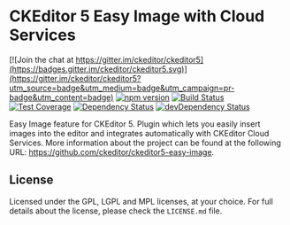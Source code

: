 CKEditor 5 Easy Image with Cloud Services
=========================================

[![Join the chat at https://gitter.im/ckeditor/ckeditor5](https://badges.gitter.im/ckeditor/ckeditor5.svg)](https://gitter.im/ckeditor/ckeditor5?utm_source=badge&utm_medium=badge&utm_campaign=pr-badge&utm_content=badge)
[![npm version](https://badge.fury.io/js/%40ckeditor%2Fckeditor5-easy-image.svg)](https://www.npmjs.com/package/@ckeditor/ckeditor5-easy-image)
[![Build Status](https://travis-ci.org/ckeditor/ckeditor5-easy-image.svg?branch=master)](https://travis-ci.org/ckeditor/ckeditor5-easy-image)
[![Test Coverage](https://codeclimate.com/github/ckeditor/ckeditor5-easy-image/badges/coverage.svg)](https://codeclimate.com/github/ckeditor/ckeditor5-easy-image/coverage)
[![Dependency Status](https://david-dm.org/ckeditor/ckeditor5-easy-image/status.svg)](https://david-dm.org/ckeditor/ckeditor5-easy-image)
[![devDependency Status](https://david-dm.org/ckeditor/ckeditor5-easy-image/dev-status.svg)](https://david-dm.org/ckeditor/ckeditor5-easy-image?type=dev)

Easy Image feature for CKEditor 5. Plugin which lets you easily insert images into the editor and integrates automatically with CKEditor Cloud Services. More information about the project can be found at the following URL: <https://github.com/ckeditor/ckeditor5-easy-image>.

## License

Licensed under the GPL, LGPL and MPL licenses, at your choice. For full details about the license, please check the `LICENSE.md` file.
